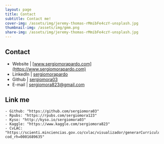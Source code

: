 ```yaml
---
layout: page
title: Contact
subtitle: Contact me!
cover-img: /assets/img/jeremy-thomas-rMmibFe4czY-unsplash.jpg
thumbnail-img: /assets/img/gmm.png
share-img: /assets/img/jeremy-thomas-rMmibFe4czY-unsplash.jpg
---
```


## Contact

* Website | [www.sergiomorapardo.com](https://www.sergiomorapardo.com)
* LinkedIn | [sergiomorapardo](https://www.linkedin.com/in/sergiomorapardo/)
* Github | [sergiomora03](https://github.com/sergiomora03)
* E-mail | [sergiomora823@gmail.com](mailto:sergiomora823@gmail.com)


## Link me
    - Github: "https://github.com/sergiomora03"
    - Rpubs: "https://rpubs.com/sergiomora123"
    - Kyso: "http://kyso.io/sergiomora03"
    - Kaggle: "https://www.kaggle.com/sergiomora823"
    - CvLAC: "https://scienti.minciencias.gov.co/cvlac/visualizador/generarCurriculoCv.do?cod_rh=0001689635"
